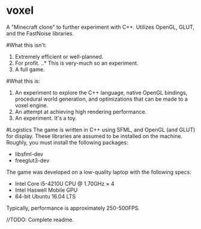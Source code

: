 # voxel
A "Minecraft clone" to further experiment with C++. Utilizes OpenGL, GLUT, and the FastNoise libraries.

#What this isn't:
1. Extremely efficient or well-planned.
2. For profit.
..* This is very-much so an experiment.
3. A full game.

#What this is:
1. An experiment to explore the C++ language, native OpenGL bindings, procedural world generation, and optimizations that can be made to a voxel engine.
2. An attempt at achieving high rendering performance.
3. An experiment. It's a toy.

#Logistics
The game is written in C++ using SFML, and OpenGL (and GLUT) for display. These libraries are assumed to be installed on the machine. Roughly, you must install the following packages:
* libsfml-dev
* freeglut3-dev

The game was developed on a low-quality laptop with the following specs:
* Intel Core i5-4210U CPU @ 1.70GHz × 4
* Intel Haswell Mobile  GPU
* 64-bit Ubuntu 16.04 LTS

Typically, performance is approximately 250-500FPS. 

//TODO: Complete readme.
